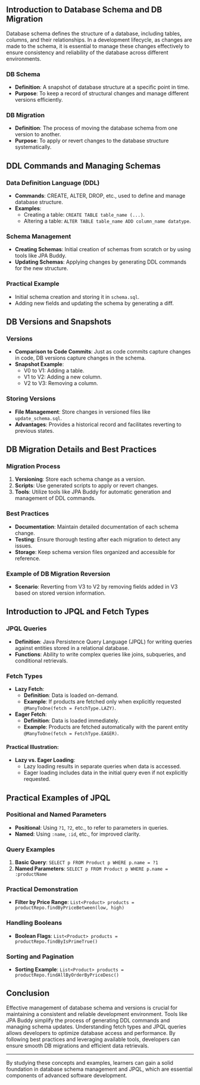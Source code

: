 ## Introduction to Database Schema and DB Migration

Database schema defines the structure of a database, including tables, columns, and their relationships. In a development lifecycle, as changes are made to the schema, it is essential to manage these changes effectively to ensure consistency and reliability of the database across different environments.

### DB Schema
- **Definition**: A snapshot of database structure at a specific point in time. 
- **Purpose**: To keep a record of structural changes and manage different versions efficiently.

### DB Migration
- **Definition**: The process of moving the database schema from one version to another.
- **Purpose**: To apply or revert changes to the database structure systematically.

## DDL Commands and Managing Schemas

### Data Definition Language (DDL)
- **Commands**: CREATE, ALTER, DROP, etc., used to define and manage database structure.
- **Examples**:
  - Creating a table: `CREATE TABLE table_name (...)`.
  - Altering a table: `ALTER TABLE table_name ADD column_name datatype`.

### Schema Management
- **Creating Schemas**: Initial creation of schemas from scratch or by using tools like JPA Buddy.
- **Updating Schemas**: Applying changes by generating DDL commands for the new structure.

### Practical Example
- Initial schema creation and storing it in `schema.sql`.
- Adding new fields and updating the schema by generating a diff.

## DB Versions and Snapshots

### Versions
- **Comparison to Code Commits**: Just as code commits capture changes in code, DB versions capture changes in the schema.
- **Snapshot Example**:
  - V0 to V1: Adding a table.
  - V1 to V2: Adding a new column.
  - V2 to V3: Removing a column.

### Storing Versions
- **File Management**: Store changes in versioned files like `update_schema.sql`.
- **Advantages**: Provides a historical record and facilitates reverting to previous states.

## DB Migration Details and Best Practices

### Migration Process
1. **Versioning**: Store each schema change as a version.
2. **Scripts**: Use generated scripts to apply or revert changes.
3. **Tools**: Utilize tools like JPA Buddy for automatic generation and management of DDL commands.

### Best Practices
- **Documentation**: Maintain detailed documentation of each schema change.
- **Testing**: Ensure thorough testing after each migration to detect any issues.
- **Storage**: Keep schema version files organized and accessible for reference.

### Example of DB Migration Reversion
- **Scenario**: Reverting from V3 to V2 by removing fields added in V3 based on stored version information.

## Introduction to JPQL and Fetch Types

### JPQL Queries
- **Definition**: Java Persistence Query Language (JPQL) for writing queries against entities stored in a relational database.
- **Functions**: Ability to write complex queries like joins, subqueries, and conditional retrievals.

### Fetch Types
- **Lazy Fetch**:
  - **Definition**: Data is loaded on-demand.
  - **Example**: If products are fetched only when explicitly requested `@ManyToOne(fetch = FetchType.LAZY)`.
- **Eager Fetch**:
  - **Definition**: Data is loaded immediately.
  - **Example**: Products are fetched automatically with the parent entity `@ManyToOne(fetch = FetchType.EAGER)`.

#### Practical Illustration:
- **Lazy vs. Eager Loading**:
  - Lazy loading results in separate queries when data is accessed.
  - Eager loading includes data in the initial query even if not explicitly requested.

## Practical Examples of JPQL

### Positional and Named Parameters
- **Positional**: Using `?1`, `?2`, etc., to refer to parameters in queries.
- **Named**: Using `:name`, `:id`, etc., for improved clarity.

### Query Examples
1. **Basic Query**: `SELECT p FROM Product p WHERE p.name = ?1`
2. **Named Parameters**: `SELECT p FROM Product p WHERE p.name = :productName`

### Practical Demonstration
- **Filter by Price Range**: `List<Product> products = productRepo.findByPriceBetween(low, high)`

### Handling Booleans
- **Boolean Flags**: `List<Product> products = productRepo.findByIsPrimeTrue()`

### Sorting and Pagination
- **Sorting Example**: `List<Product> products = productRepo.findAllByOrderByPriceDesc()`

## Conclusion

Effective management of database schema and versions is crucial for maintaining a consistent and reliable development environment. Tools like JPA Buddy simplify the process of generating DDL commands and managing schema updates. Understanding fetch types and JPQL queries allows developers to optimize database access and performance. By following best practices and leveraging available tools, developers can ensure smooth DB migrations and efficient data retrievals.

---

By studying these concepts and examples, learners can gain a solid foundation in database schema management and JPQL, which are essential components of advanced software development.